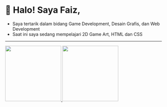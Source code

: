 <h1>👋 Halo! Saya Faiz,</h1>
<ul>
  <li>Saya tertarik dalam bidang Game Development, Desain Grafis, dan Web Development</li>
  <li>Saat ini saya sedang mempelajari 2D Game Art, HTML dan CSS</li>
</ul>
<hr>
<a href="https://github.com/faizbyp">
  <img height="180em" src="https://github-readme-stats-eight-theta.vercel.app/api?username=HijazP&show_icons=true&theme=dark&include_all_commits=true&count_private=true">
  <img height="180em" src="https://github-readme-stats.vercel.app/api/top-langs/?username=HijazP&langs_count=3&theme=dark">
</a>
